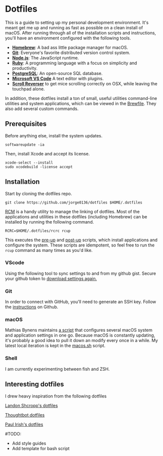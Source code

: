 # Dotfiles

This is a guide to setting up my personal development environment. It's meant get me up and running
as fast as possible on a clean install of macOS. After running through all of the installation
scripts and instructions, you'll have an environment configured with the following tools.

* **[Homebrew](http://mxcl.github.com/homebrew/)**: A bad ass little package manager for macOS.
* **[Git](https://git-scm.com/)**: Everyone's favorite distributed version control system.
* **[Node.js](https://nodejs.org/en/)**: The JavaScript runtime.
* **[Ruby](https://www.ruby-lang.org/en/)**: A programming language with a focus on simplicity and
  productivity.
* **[PostgreSQL](http://www.postgresql.org/)**: An open-source SQL database.
* **[Microsoft VS Code](https://code.visualstudio.com/)**  A text editor with plugins.
* **[Scroll Reverser](https://pilotmoon.com/scrollreverser/)** to get mice scrolling correctly on OSX, while leaving the touchpad alone.

In addition, these dotfiles install a ton of small, useful utilities command-line utilities and
system applications, which can be viewed in the [Brewfile](Brewfile). They also add several custom
commands.

## Prerequisites

Before anything else, install the system updates.

``` shell
softwareupdate -ia
```

Then, install Xcode and accept its license.

``` shell
xcode-select --install
sudo xcodebuild -license accept
```

## Installation

Start by cloning the dotfiles repo.

``` shell
git clone https://github.com/jorge0136/dotfiles $HOME/.dotfiles
```

[RCM](https://github.com/thoughtbot/rcm) is a handy utility to manage the linking of dotfiles. Most
of the applications and utilities in these dotfiles (including Homebrew) can be installed by running
the following command.

``` shell
RCRC=$HOME/.dotfiles/rcrc rcup
```

This executes the [pre-up](hooks/pre-up-hooks) and [post-up](hooks/post-up-hooks) scripts, which
install applications and configure the system. These scripts are idempotent, so feel free to run the
`rcup` command as many times as you'd like.

### VScode

Using the following tool to sync settings to and from my github gist. Secure your github token to [download settings again.](https://marketplace.visualstudio.com/items?itemName=Shan.code-settings-sync)


### Git

In order to connect with GitHub, you'll need to generate an SSH key. Follow the
[instructions](https://help.github.com/articles/generating-an-ssh-key/) on Github.

### macOS

Mathias Bynens maintains [a script](https://mths.be/osx) that configures several macOS system and
application settings in one go. Because macOS is constantly updating, it's probably a good idea to
pull it down an modify every once in a while. My latest local iteration is kept in the
[macos.sh](macos.sh) script.

### Shell

I am currently experimenting between fish and ZSH. 

## Interesting dotfiles

I drew heavy inspiration from the following dotfiles

[Landon Shcropp's dotfiles](https://github.com/LandonSchropp/dotfiles)

[Thoughtbot dotfiles](https://github.com/thoughtbot/dotfiles)

[Paul Irish's dotfiles](https://github.com/paulirish/dotfiles)


#TODO: 

* Add style guides
* Add template for bash script
